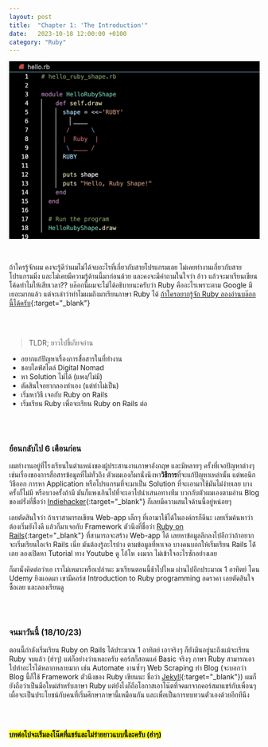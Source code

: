 ```yaml
---
layout: post
title:  "Chapter 1: 'The Introduction'"
date:   2023-10-18 12:00:00 +0100
category: "Ruby"
---
```


![Hello from Ruby](/blog-ruby/assets/images/ruby-introduction.png)

<br>

ถ้าใครรู้จักผม คงจะรู้ดีว่าผมไม่ได้จบอะไรที่เกี่ยวกับสายโปรแกรมเลย ไม่เคยทำงานเกี่ยวกับสายโปรแกรมมิ่ง และไม่เคยมีความรู้ด้านนี้มาก่อนด้วย และคงจะมีคำถามในใจว่า อ้าว แล้วจะมาเรียนเขียนโค้ดทำไมให้เสียเวลา?? บล๊อกนี้ผมจะไม่ได้อธิบายนะครับว่า Ruby คืออะไรเพราะตาม Google มีเยอะมากแล้ว แต่จะเล่าว่าทำไมผมถึงมาเรียนภาษา Ruby ได้ [ถ้าใครอยากรู้จัก Ruby ลองอ่านบล๊อกนี้ได้ครับ](https://saixiii.com/ruby-program/){:target="_blank"}

<br>
<br>

> TLDR; ยาวไปขี้เกียจอ่าน
- อยากแก้ปัญหาเรื่องการสื่อสารในที่ทำงาน
- ชอบไลฟ์สไตล์ Digital Nomad
- หา Solution ไม่ได้ (แพง/ไม่มี)
- ตัดสินใจอยากลองทำเอง (แต่ทำไม่เป็น)
- เริ่มหาวิธี เจอกับ Ruby on Rails
- เริ่มเรียน Ruby เพื่อจะเรียน Ruby on Rails ต่อ

<br>
<br>

### ย้อนกลับไป 6 เดือนก่อน
ผมทำงานอยู่ที่โรงเรียนในตำแหน่งของผู้ประสานงานภาษาอังกฤษ และมีหลายๆ ครั้งที่เจอปัญหาต่างๆ เช่นเรื่องของการสื่อสารข้อมูลที่ไม่ทั่วถึง ตัวผมเองก็มานั่งนึงหา**วิธีการ**ที่จะแก้ปัญหาเหล่านั้น แต่พอนึกวิธีออก การหา Application หรือโปรแกรมที่จะมาเป็น Solution ที่จะเอามาใช้มันไม่ง่ายเลย บางครั้งก็ไม่มี หรือบางครั้งถ้ามี มันก็แพงเกินไปที่จะเอาไปนำเสนอทางทีม บวกกับตัวผมเองตามอ่าน Blog ของฝรั่งที่ชื่อว่า [Indiehacker](https://www.indiehackers.com/){:target="_blank"} ก็เลยมีความสนใจด้านนี้อยู่หน่อยๆ

เลยตัดสินใจว่า ถ้าเราสามารถเขียน Web-app เล็กๆ ที่เอามาใช้ได้ในองค์กรก็ดีนะ เลยเริ่มค้นหาว่าต้องเริ่มยังไงดี แล้วก็มาเจอกับ Framework ตัวนึงที่ชื่อว่า [Ruby on Rails](https://rubyonrails.org/){:target="_blank"} ที่สามารถจะสร้าง Web-app ได้ เลยหาข้อมูลลึกลงไปอีกว่าถ้าอยากจะเริ่มเรียนไอเจ้า Rails เนี่ย มันต้องรู้อะไรบ้าง ตามข้อมูลที่หาเจอ บางคนบอกให้เริ่มเรียน Rails ได้้เลย ลองเปิดหา Tutorial ทาง Youtube ดู โอ้โห งงมาก ไม่เข้าใจอะไรซักอย่างเลย

ก็มานั่งคิดต่อว่าเอ เราไม่เหมาะหรือเปล่านะ มาเรียนตอนนี้ช้าไปไหม ผ่านไปอีกประมาณ 1 อาทิตย์ โดน Udemy ยิงแอดมา เขามีคอร์ส Introduction to Ruby programming ลดราคา เลยตัดสินใจซื้อเลย และลองเรียนดู 

<br>
<br>

### จนมาวันนี้ (18/10/23)
ตอนนี้กำลังเริ่มเรียน Ruby on Rails ได้ประมาณ 1 อาทิตย์ เอาจริงๆ ก็ยังมึนอยู่นะถึงแม้จะเรียน Ruby จบแล้ว (ฮ่าๆ) แต่ก็อย่างว่าแหละครับ คอร์สก็สอนแค่ Basic จริงๆ ภาษา Ruby สามารถเอาไปทำอะไรได้หลากหลายมาก เช่น Automate งานซ้ำๆ Web Scraping ทำ Blog (จะบอกว่า Blog นี้ก็ใช้ Framework ตัวนึงของ Ruby เขียนนะ ชื่อว่า [Jekyll](https://jekyllrb.com/){:target="_blank"}) ผมก็ยังถือว่าเป็นมือใหม่สำหรับภาษา Ruby แต่ยังไงก็ถือโอกาสเอาโน๊ตที่จดมาจากคอร์สมาแชร์กับเพื่อนๆ เผื่อจะเป็นประโยชน์กับคนที่เริ่มศึกษาภาษานี้เหมือนกัน และเพื่อเป็นการทบทวนตัวเองด้วยอีกทีนึง 

<br>
<br>

**<mark>บทต่อไปจะเริ่มลงโน๊ตที่แชร์และไม่ร่ายยาวแบบนี้ละครับ (ฮ่าๆ)</mark>**


